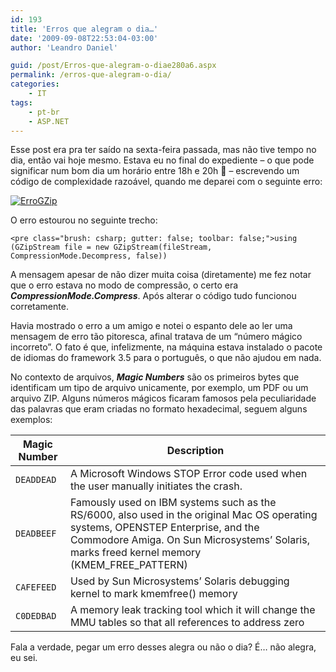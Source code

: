```yaml
---
id: 193
title: 'Erros que alegram o dia…'
date: '2009-09-08T22:53:04-03:00'
author: 'Leandro Daniel'

guid: /post/Erros-que-alegram-o-diae280a6.aspx
permalink: /erros-que-alegram-o-dia/
categories:
    - IT
tags:
    - pt-br
    - ASP.NET
---
```


Esse post era pra ter saído na sexta-feira passada, mas não tive tempo no dia, então vai hoje mesmo. Estava eu no final do expediente – o que pode significar num bom dia um horário entre 18h e 20h 🙂 – escrevendo um código de complexidade razoável, quando me deparei com o seguinte erro:

[![ErroGZip](http://leandrodaniel.com/pics/WindowsLiveWriter/Errosquealegramodia/4E9B43E7/ErroGZip_thumb.png "ErroGZip")](http://leandrodaniel.com/pics/WindowsLiveWriter/Errosquealegramodia/6F228399/ErroGZip.png)

O erro estourou no seguinte trecho:

```
<pre class="brush: csharp; gutter: false; toolbar: false;">using (GZipStream file = new GZipStream(fileStream, CompressionMode.Decompress, false))
```

A mensagem apesar de não dizer muita coisa (diretamente) me fez notar que o erro estava no modo de compressão, o certo era ***CompressionMode.Compress***. Após alterar o código tudo funcionou corretamente.

Havia mostrado o erro a um amigo e notei o espanto dele ao ler uma mensagem de erro tão pitoresca, afinal tratava de um “número mágico incorreto”. O fato é que, infelizmente, na máquina estava instalado o pacote de idiomas do framework 3.5 para o português, o que não ajudou em nada.

No contexto de arquivos, ***Magic Numbers*** são os primeiros bytes que identificam um tipo de arquivo unicamente, por exemplo, um PDF ou um arquivo ZIP. Alguns números mágicos ficaram famosos pela peculiaridade das palavras que eram criadas no formato hexadecimal, seguem alguns exemplos:

| **Magic Number** | **Description** |
|---|---|
| `DEADDEAD` | A Microsoft Windows STOP Error code used when the user manually initiates the crash. |
| `DEADBEEF` | Famously used on IBM systems such as the RS/6000, also used in the original Mac OS operating systems, OPENSTEP Enterprise, and the Commodore Amiga. On Sun Microsystems’ Solaris, marks freed kernel memory (KMEM\_FREE\_PATTERN) |
| `CAFEFEED` | Used by Sun Microsystems’ Solaris debugging kernel to mark kmemfree() memory |
| `C0DEDBAD` | A memory leak tracking tool which it will change the MMU tables so that all references to address zero |

Fala a verdade, pegar um erro desses alegra ou não o dia? É… não alegra, eu sei.
